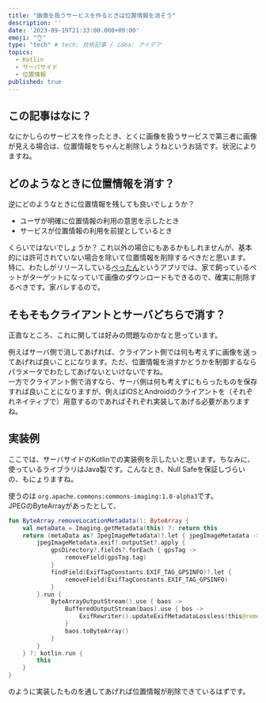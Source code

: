 ```yaml
---
title: "画像を扱うサービスを作るときは位置情報を消そう"
description: ''
date: '2023-09-19T21:33:00.000+09:00'
emoji: "👌"
type: "tech" # tech: 技術記事 / idea: アイデア
topics:
  - Kotlin
  - サーバサイド
  - 位置情報
published: true
---
```


## この記事はなに？
なにかしらのサービスを作ったとき、とくに画像を扱うサービスで第三者に画像が見える場合は、位置情報をちゃんと削除しようねというお話です。状況によりますね。

## どのようなときに位置情報を消す？
逆にどのようなときに位置情報を残しても良いでしょうか？

- ユーザが明確に位置情報の利用の意思を示したとき
- サービスが位置情報の利用を前提としているとき

くらいではないでしょうか？
これ以外の場合にもあるかもしれませんが、基本的には許可されていない場合を除いて位置情報を削除するべきだと思います。  
特に、わたしがリリースしている[ぺったん](https://zenn.dev/milkcocoa0902/articles/publish-pet-sns-app)というアプリでは、家で飼っているペットがターゲットになっていて画像のダウンロードもできるので、確実に削除するべきです。家バレするので。


## そもそもクライアントとサーバどちらで消す？
正直なところ、これに関しては好みの問題なのかなと思っています。

例えばサーバ側で消してあげれば、クライアント側では何も考えずに画像を送ってあげれば良いことになります。ただ、位置情報を消すかどうかを制御するならパラメータでわたしてあげないといけないですね。  
一方でクライアント側で消すなら、サーバ側は何も考えずにもらったものを保存すれば良いことになりますが、例えばiOSとAndroidのクライアントを（それぞれネイティブで）用意するのであればそれぞれ実装してあげる必要がありますね。

## 実装例
ここでは、サーバサイドのKotlinでの実装例を示したいと思います。ちなみに、使っているライブラリはJava製です。こんなとき、Null Safeを保証しづらいの、もにょりますね。

使うのは `org.apache.commons:commons-imaging:1.0-alpha3`です。  
JPEGのByteArrayがあったとして、

``` Kotlin : RemoveGpsData.kt
fun ByteArray.removeLocationMetadata(): ByteArray {
    val metaData = Imaging.getMetadata(this) ?: return this
    return (metaData as? JpegImageMetadata)?.let { jpegImageMetadata ->
        jpegImageMetadata.exif?.outputSet?.apply {
            gpsDirectory?.fields?.forEach { gpsTag ->
                removeField(gpsTag.tag)
            }
            findField(ExifTagConstants.EXIF_TAG_GPSINFO)?.let {
                removeField(ExifTagConstants.EXIF_TAG_GPSINFO)
            }
        }.run {
            ByteArrayOutputStream().use { baos ->
                BufferedOutputStream(baos).use { bos ->
                    ExifRewriter().updateExifMetadataLossless(this@removeLocationMetadata, bos, this)
                }
                baos.toByteArray()
            }
        }
    } ?: kotlin.run {
        this
    }
}
```
のように実装したものを通してあげれば位置情報が削除できているはずです。